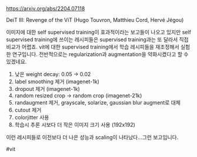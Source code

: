 https://arxiv.org/abs/2204.07118

DeiT III: Revenge of the ViT (Hugo Touvron, Matthieu Cord, Hervé Jégou)

이미지에 대한 self supervised training이 효과적이라는 보고들이 나오고 있지만 self supervised training에 쓰이는 레시피들은 supervised training과는 또 달라서 직접 비교가 어렵죠. vit에 대한 supervised training에서 학습 레시피들을 재조정해서 실험한 연구입니다. 전반적으로는 regularization과 augmentation을 약화시켰다고 할 수 있겠네요.

1. 낮은 weight decay: 0.05 -> 0.02
2. label smoothing 제거 (imagenet-1k)
3. dropout 제거 (imagenet-1k)
4. random resized crop -> random crop (imagenet-21k)
5. randaugment 제거, grayscale, solarize, gaussian blur augment로 대체
6. cutout 제거
7. colorjitter 사용
8. 학습시 추론 시보다 더 작은 이미지 크기 사용 (192x192)

이런 레시피들로 이전보다 더 나은 성능과 scaling이 나타났다...그런 보고입니다.

#vit